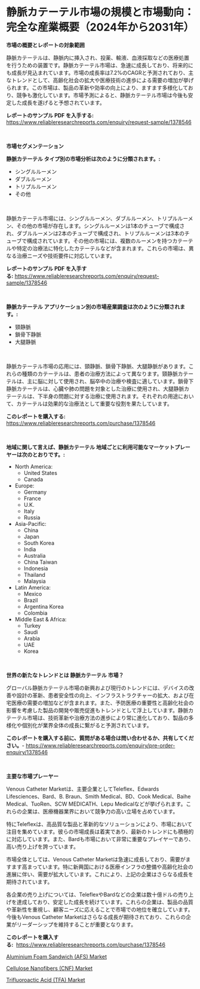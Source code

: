 <p><h1>静脈カテーテル市場の規模と市場動向：完全な産業概要（2024年から2031年）</h1></p><p><strong>市場の概要とレポートの対象範囲</strong></p>
<p><p>静脈カテーテルは、静脈内に挿入され、投薬、輸液、血液採取などの医療処置を行うための装置です。静脈カテーテル市場は、急速に成長しており、将来的にも成長が見込まれています。市場の成長率は7.2%のCAGRと予測されており、主なトレンドとして、高齢化社会の拡大や医療技術の進歩による需要の増加が挙げられます。この市場は、製品の革新や効率の向上により、ますます多様化しており、競争も激化しています。市場予測によると、静脈カテーテル市場は今後も安定した成長を遂げると予想されています。</p></p>
<p><strong>レポートのサンプル PDF を入手する:</strong> <a href="https://www.reliableresearchreports.com/enquiry/request-sample/1378546">https://www.reliableresearchreports.com/enquiry/request-sample/1378546</a></p>
<p>&nbsp;</p>
<p><strong>市場セグメンテーション</strong></p>
<p><strong>静脈カテーテル タイプ別の市場分析は次のように分類されます。:</strong></p>
<p><ul><li>シングルルーメン</li><li>ダブルルーメン</li><li>トリプルルーメン</li><li>その他</li></ul></p>
<p>&nbsp;</p>
<p><p>静脈カテーテル市場には、シングルルーメン、ダブルルーメン、トリプルルーメン、その他の市場が存在します。シングルルーメンは1本のチューブで構成され、ダブルルーメンは2本のチューブで構成され、トリプルルーメンは3本のチューブで構成されています。その他の市場には、複数のルーメンを持つカテーテルや特定の治療法に特化したカテーテルなどが含まれます。これらの市場は、異なる治療ニーズや技術要件に対応しています。</p></p>
<p><strong>レポートのサンプル PDF を入手する:</strong>&nbsp;<a href="https://www.reliableresearchreports.com/enquiry/request-sample/1378546">https://www.reliableresearchreports.com/enquiry/request-sample/1378546</a></p>
<p>&nbsp;</p>
<p><strong> 静脈カテーテル アプリケーション別の市場産業調査は次のように分類されます。:</strong></p>
<p><ul><li>頸静脈</li><li>鎖骨下静脈</li><li>大腿静脈</li></ul></p>
<p>&nbsp;</p>
<p><p>静脈カテーテル市場の応用には、頸静脈、鎖骨下静脈、大腿静脈があります。これらの種類のカテーテルは、患者の治療方法によって異なります。頸静脈カテーテルは、主に脳に対して使用され、脳卒中の治療や検査に適しています。鎖骨下静脈カテーテルは、心臓や肺の問題を対象とした治療に使用され、大腿静脈カテーテルは、下半身の問題に対する治療に使用されます。それぞれの用途において、カテーテルは効果的な治療法として重要な役割を果たしています。</p></p>
<p><strong>このレポートを購入する:</strong>&nbsp; <a href="https://www.reliableresearchreports.com/purchase/1378546">https://www.reliableresearchreports.com/purchase/1378546</a></p>
<p>&nbsp;</p>
<p><strong>地域に関して言えば、静脈カテーテル 地域ごとに利用可能なマーケットプレーヤーは次のとおりです。:</strong></p>
<p><ul>
    <li>
        North America:
        <ul>
            <li>United States</li>
            <li>Canada</li>
        </ul>
    </li>
    <li>
        Europe:
        <ul>
            <li>Germany</li>
            <li>France</li>
            <li>U.K.</li>
            <li>Italy</li>
            <li>Russia</li>
        </ul>
    </li>
    <li>
        Asia-Pacific:
        <ul>
            <li>China</li>
            <li>Japan</li>
            <li>South Korea</li>
            <li>India</li>
            <li>Australia</li>
            <li>China Taiwan</li>
            <li>Indonesia</li>
            <li>Thailand</li>
            <li>Malaysia</li>
        </ul>
    </li>
    <li>
        Latin America:
        <ul>
            <li>Mexico</li>
            <li>Brazil</li>
            <li>Argentina Korea</li>
            <li>Colombia</li>
        </ul>
    </li>
    <li>
        Middle East & Africa:
        <ul>
            <li>Turkey</li>
            <li>Saudi</li>
            <li>Arabia</li>
            <li>UAE</li>
            <li>Korea</li>
        </ul>
    </li>
    </ul></p>
<p>&nbsp;</p>
<p><strong>世界の新たなトレンドとは 静脈カテーテル 市場？</strong></p>
<p><p>グローバル静脈カテーテル市場の新興および現行のトレンドには、デバイスの改善や設計の革新、患者安全性の向上、インフラストラクチャーの拡大、および在宅医療の需要の増加などが含まれます。また、予防医療の重要性と高齢化社会の影響を考慮した製品の開発や販売促進もトレンドとして浮上しています。静脈カテーテル市場は、技術革新や治療方法の進歩により常に進化しており、製品の多様化や個別化が業界全体の成長に繋がると予測されています。</p></p>
<p><strong>このレポートを購入する前に、質問がある場合は問い合わせるか、共有してください。</strong>- <a href="https://www.reliableresearchreports.com/enquiry/pre-order-enquiry/1378546">https://www.reliableresearchreports.com/enquiry/pre-order-enquiry/1378546</a></p>
<p>&nbsp;</p>
<p><strong>主要な市場プレーヤー</strong></p>
<p><p>Venous Catheter Marketは、主要企業としてTeleflex、Edwards Lifesciences、Bard、B. Braun、Smith Medical、BD、Cook Medical、Baihe Medical、TuoRen、SCW MEDICATH、Lepu Medicalなどが挙げられます。これらの企業は、医療機器業界において競争力の高い立場を占めています。</p><p>特にTeleflexは、高品質な製品と革新的なソリューションにより、市場において注目を集めています。彼らの市場成長は着実であり、最新のトレンドにも積極的に対応しています。また、Bardも市場において非常に重要なプレイヤーであり、高い売り上げを誇っています。</p><p>市場全体としては、Venous Catheter Marketは急速に成長しており、需要がますます高まっています。特に新興国における医療インフラの整備や高齢化社会の進展に伴い、需要が拡大しています。これにより、上記の企業はさらなる成長を期待されています。</p><p>各企業の売り上げについては、TeleflexやBardなどの企業は数十億ドルの売り上げを達成しており、安定した成長を続けています。これらの企業は、製品の品質や革新性を重視し、顧客ニーズに応えることで市場での地位を確立しています。今後もVenous Catheter Marketはさらなる成長が期待されており、これらの企業がリーダーシップを維持することが重要となります。</p></p>
<p><strong>このレポートを購入する:</strong>&nbsp;&nbsp;<a href="https://www.reliableresearchreports.com/purchase/1378546">https://www.reliableresearchreports.com/purchase/1378546</a></p>
<p><p><a href="https://github.com/pjcfca/Market-Research-Report-List-1/blob/main/aluminium-foam-sandwich-afs-market.md">Aluminium Foam Sandwich (AFS) Market</a></p><p><a href="https://github.com/wusalecollins540tpqoz/Market-Research-Report-List-1/blob/main/cellulose-nanofibers-cnf-market.md">Cellulose Nanofibers (CNF) Market</a></p><p><a href="https://github.com/kathiaseamanalvaradovlprc2h/Market-Research-Report-List-1/blob/main/trifluoroactic-acid-tfa-market.md">Trifluoroactic Acid (TFA) Market</a></p></p>